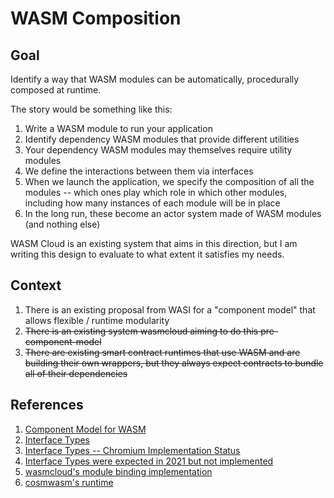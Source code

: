 # WASM Composition

## Goal

Identify a way that WASM modules can be automatically, procedurally composed at runtime.

The story would be something like this:
1. Write a WASM module to run your application
2. Identify dependency WASM modules that provide different utilities
3. Your dependency WASM modules may themselves require utility modules
4. We define the interactions between them via interfaces
5. When we launch the application, we specify the composition of all the modules -- which ones play which role in which other modules, including how many instances of each module will be in place
6. In the long run, these become an actor system made of WASM modules (and nothing else)

WASM Cloud is an existing system that aims in this direction, but I am writing this design to evaluate to what extent it satisfies my needs.

## Context

1. There is an existing proposal from WASI for a "component model" that allows flexible / runtime modularity
2. ~~There is an existing system wasmcloud aiming to do this pre-component-model~~
3. ~~There are existing smart contract runtimes that use WASM and are building their own wrappers, but they always expect contracts to bundle all of their dependencies~~

## References

1. [Component Model for WASM](https://github.com/WebAssembly/component-model)
1. [Interface Types](https://github.com/WebAssembly/interface-types/blob/main/proposals/interface-types/Explainer.md)
2. [Interface Types -- Chromium Implementation Status](https://chromestatus.com/feature/6219189974990848)
3. [Interface Types were expected in 2021 but not implemented](https://platform.uno/blog/the-state-of-webassembly-2020-and-2021/)
4. [wasmcloud's module binding implementation](https://github.com/wasmCloud/weld)
5. [cosmwasm's runtime](https://github.com/CosmWasm/cosmwasm)
